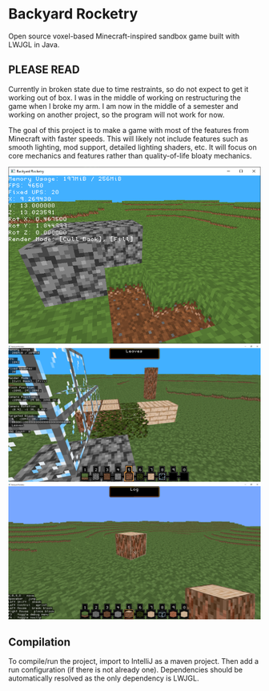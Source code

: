 # Backyard Rocketry

Open source voxel-based Minecraft-inspired sandbox game built with LWJGL in Java.

## PLEASE READ
Currently in broken state due to time restraints, so do not expect to get it working out of box. I was in the middle of working on restructuring the game when I broke my arm. I am now in the middle of a semester and working on another project, so the program will not work for now.

The goal of this project is to make a game with most of the features from Minecraft with faster speeds. This will likely not include features such as smooth lighting, mod support, detailed lighting shaders, etc. It will focus on core mechanics and features rather than quality-of-life bloaty mechanics.

![Screenshot of early build](/screenshot.png)
![Screenshot of another early build](/screenshot2.png)
![Screenshot of yet another early build](/screenshot3.png)

## Compilation

To compile/run the project, import to IntelliJ as a maven project. Then add a run configuration (if there is not already one). Dependencies should be automatically resolved as the only dependency is LWJGL.
